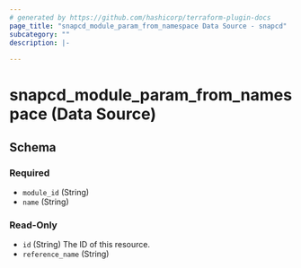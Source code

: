 ```yaml
---
# generated by https://github.com/hashicorp/terraform-plugin-docs
page_title: "snapcd_module_param_from_namespace Data Source - snapcd"
subcategory: ""
description: |-
  
---
```


# snapcd_module_param_from_namespace (Data Source)





<!-- schema generated by tfplugindocs -->
## Schema

### Required

- `module_id` (String)
- `name` (String)

### Read-Only

- `id` (String) The ID of this resource.
- `reference_name` (String)
